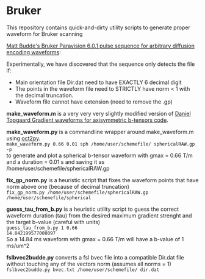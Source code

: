 # Bruker

This repository contains quick-and-dirty utility scripts to generate proper waveform for Bruker scanning



[Matt Budde's Bruker Paravision 6.0.1 pulse sequence for arbitrary diffusion encoding waveforms](https://osf.io/t9vqn/wiki/rFOV_DWIEpi/):

Experimentally, we have discovered that the sequence only detects the file if:

* Main orientation file Dir.dat need to have EXACTLY 6 decimal digit 
* The points in the waveform file need to STRICTLY have norm < 1 with the decimal truncation.
* Waveform file cannot have extension (need to remove the .gp)


**make_waveform.m** is a very very very slightly modified version of [Daniel Topgaard Gradient waveforms for axisymmetric b-tensors code](https://github.com/daniel-topgaard/md-dmri/blob/master/acq/bruker/paravision/make_waveform.m).


**make_waveform.py** is a commandline wrapper around make_waveform.m using [oct2py](https://pypi.org/project/oct2py/).    
`make_waveform.py 0.66 0.01 sph /home/user/schemefile/ sphericalRAW.gp -p`  
to generate and plot a spherical b-tensor waveform with gmax = 0.66 T/m and a duration = 0.01 s and saving it as /home/user/schemefile/sphericalRAW.gp


**fix_gp_norm.py** is a heuristic script that fixes the waveform points that have norm above one (because of decimal truncation)  
`fix_gp_norm.py /home/user/schemefile/sphericalRAW.gp /home/user/schemefile/spherical`


**guess_tau_from_b.py** is a heuristic utility script to guess the correct waveform duration (tau) from the desired maximum gradient strenght and the target b-value (careful with units)  
`guess_tau_from_b.py 1 0.66`    
`14.842199577008097`   
So a 14.84 ms waveform with gmax = 0.66 T/m will have a b-value of 1 ms/um^2

**fslbvec2budde.py** converts a fsl bvec file into a compatible Dir.dat file without touching any of the vectors norm (assumes all norms = 1)  
`fslbvec2budde.py bvec.txt /home/user/schemefile/ dir.dat`

